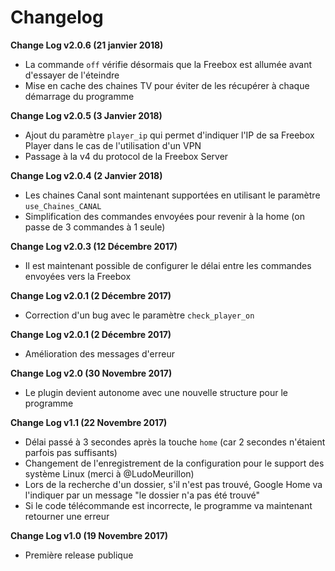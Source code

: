 # Changelog

**Change Log v2.0.6 (21 janvier 2018)**

  - La commande `off` vérifie désormais que la Freebox est allumée avant d'essayer de l'éteindre
  - Mise en cache des chaines TV pour éviter de les récupérer à chaque démarrage du programme

**Change Log v2.0.5 (3 Janvier 2018)**

  - Ajout du paramètre `player_ip` qui permet d'indiquer l'IP de sa Freebox Player dans le cas de l'utilisation d'un VPN
  - Passage à la v4 du protocol de la Freebox Server

**Change Log v2.0.4 (2 Janvier 2018)**

  - Les chaines Canal sont maintenant supportées en utilisant le paramètre `use_Chaines_CANAL`
  - Simplification des commandes envoyées pour revenir à la home (on passe de 3 commandes à 1 seule)

**Change Log v2.0.3 (12 Décembre 2017)**

  - Il est maintenant possible de configurer le délai entre les commandes envoyées vers la Freebox

**Change Log v2.0.1 (2 Décembre 2017)**

  - Correction d'un bug avec le paramètre `check_player_on`

**Change Log v2.0.1 (2 Décembre 2017)**

  - Amélioration des messages d'erreur

**Change Log v2.0 (30 Novembre 2017)**

  - Le plugin devient autonome avec une nouvelle structure pour le programme

**Change Log v1.1 (22 Novembre 2017)**

  - Délai passé à 3 secondes après la touche `home` (car 2 secondes n'étaient parfois pas suffisants)
  - Changement de l'enregistrement de la configuration pour le support des système Linux (merci à @LudoMeurillon)
  - Lors de la recherche d'un dossier, s'il n'est pas trouvé, Google Home va l'indiquer par un message "le dossier n'a pas été trouvé"
  - Si le code télécommande est incorrecte, le programme va maintenant retourner une erreur

**Change Log v1.0 (19 Novembre 2017)**

  - Première release publique
